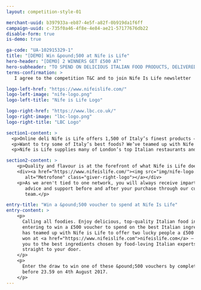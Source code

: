 ```yaml
---
layout: competition-style-01

merchant-uuid: b397933a-eb87-4e5f-a82f-0b919da1f6ff
campaign-uuid: c-735f0a46-4f8e-4e84-ae21-57177676db22
disable-form: true
is-demo: true

ga-code: "UA-102915329-1"
title: "[DEMO] Win &pound;500 at Nife is Life"
hero-header: "[DEMO] 2 WINNERS GET £500 AT"
hero-subheader: "TO SPEND ON DELICIOUS ITALIAN FOOD PRODUCTS, DELIVERED TO YOUR DOOR."
terms-confirmation: >
   I agree to the competition T&C and to join Nife Is Life newsletter

logo-left-href: "https://www.nifeislife.com/"
logo-left-image: "nife-logo.png"
logo-left-title: "Nife is Life Logo"

logo-right-href: "https://www.lbc.co.uk/"
logo-right-image: "lbc-logo.png"
logo-right-title: "LBC Logo"

section1-content: >
  <p>Online deli Nife is Life offers 1,500 of Italy’s finest products – bringing your favourite Italian food to your door, with UK-wide same-day or next-day delivery.</p>
  <p>Want to try some of Italy’s best foods? We’ve teamed up with Nife is Life to offer two lucky people the chance to win a £500 voucher to spend online – the ideal opportunity to enjoy some seriously good eating!</p>
  <p>Nife is Life supplies many of London’s top Italian restaurants and chefs with the best buffalo mozzarella and burrata flown in twice a week from Italy, plus classic Parma ham, salami, cheeses, olives, home-cooked ready meals and everyday products from biscuits to beer.</p>

section2-content: >
    <p>Quality and flavour is at the forefront of what Nife is Life does – and with free delivery over £60, there’s no easier way to indulge yourself with a one-stop Italian food experience!</p>
    <div><a href="https://www.nifeislife.com/"><img src="img/nife-logo.png"
       alt="Metrofone" class="giver-right-logo"></a></div>
    <p>As we aren't tied to one network, you will always receive impartial, expert
       advice and support before and after your purchase through our customer service
       team.</p>

entry-title: "Win a &pound;500 voucher to spend at Nife Is Life"
entry-content: >
    <p>
      Calling all foodies. Enjoy delicious, top-quality Italian food in your home, by
      entering to win a £500 voucher to spend on the best Italian ingredients! Expressly
      has teamed up with Nife is Life to offer two lucky people a £500 voucher to be
      won at <a href="https://www.nifeislife.com">nifeislife.com</a> – introducing
      you to the best ingredients chosen by food-loving Italian experts, delivered
      straight to your door.
    </p>
    <p>
      Enter the draw to win one of these &pound;500 vouchers by completing the form below
      before 23.59 on 4th August 2017.
    </p>
---
```


